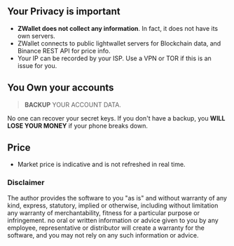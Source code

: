 ## Your Privacy is important

- **ZWallet does not collect any information**. In fact, it does not have its own servers.
- ZWallet connects to public lightwallet servers
for Blockchain data, and Binance REST API for price info.
- Your IP can be recorded by your ISP. Use a VPN or TOR if this is an issue for you.

## You Own your accounts

> **BACKUP** YOUR ACCOUNT DATA. 
 
No one can recover your secret
keys. If you don't have a backup, you **WILL LOSE YOUR MONEY** if your phone breaks down.

## Price

- Market price is indicative and is not refreshed in real time.

### Disclaimer
The author provides the software to you "as is" and without warranty of any kind, express, statutory, 
implied or otherwise, including without limitation any warranty of merchantability, 
fitness for a particular purpose or infringement. no oral or written information or 
advice given to you by any employee, representative or distributor will create a warranty 
for the software, and you may not rely on any such information or advice.

  